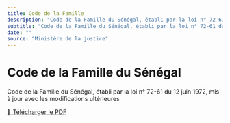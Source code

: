 ```yaml
---
title: Code de la Famille
description: "Code de la Famille du Sénégal, établi par la loi n° 72-61 du 12 juin 1972, mis à jour avec les modifications ultérieures"
subtitle: "Code de la Famille du Sénégal, établi par la loi n° 72-61 du 12 juin 1972, mis à jour avec les modifications ultérieures"
date: ""
source: "Ministère de la justice"
---
```


# Code de la Famille du Sénégal

Code de la Famille du Sénégal, établi par la loi n° 72-61 du 12 juin 1972, mis à jour avec les modifications ultérieures

<a href="/pdf/codes/code-famille-senegal.pdf" target="_blank">📄 Télécharger le PDF</a>
